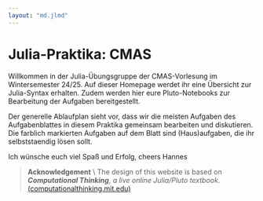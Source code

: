 ```yaml
---
layout: "md.jlmd"
---
```


# Julia-Praktika: CMAS

Willkommen in der Julia-Übungsgruppe der CMAS-Vorlesung im Wintersemester 24/25. Auf dieser Homepage werdet ihr eine Übersicht
zur Julia-Syntax erhalten. Zudem werden hier eure Pluto-Notebooks zur Bearbeitung der Aufgaben bereitgestellt.

Der generelle Ablaufplan sieht vor, dass wir die meisten Aufgaben des Aufgabenblattes in diesem Praktika gemeinsam bearbeiten und diskutieren. Die farblich markierten Aufgaben auf dem Blatt sind (Haus)aufgaben, die ihr selbststaendig lösen sollt.

Ich wünsche euch viel Spaß und Erfolg,
cheers Hannes

> **Acknowledgement** \\
> The design of this website is based on _**Computational Thinking**, a live online Julia/Pluto textbook._ [(computationalthinking.mit.edu)](https://computationalthinking.mit.edu)
